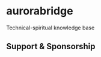 # aurorabridge
Technical-spiritual knowledge base

## Support & Sponsorship

<!-- Text to be inserted here as specified in the requirements -->
